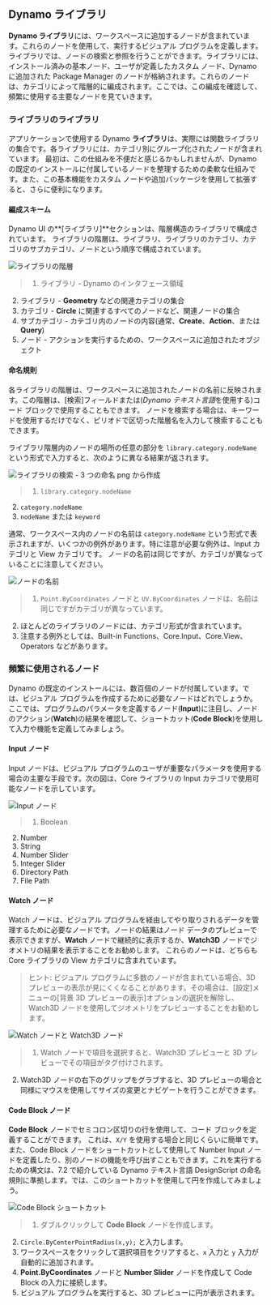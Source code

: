 

## Dynamo ライブラリ

**Dynamo ライブラリ**には、ワークスペースに追加するノードが含まれています。これらのノードを使用して、実行するビジュアル プログラムを定義します。 ライブラリでは、ノードの検索と参照を行うことができます。ライブラリには、インストール済みの基本ノード、ユーザが定義したカスタム ノード、Dynamo に追加された Package Manager のノードが格納されます。これらのノードは、カテゴリによって階層的に編成されます。ここでは、この編成を確認して、頻繁に使用する主要なノードを見ていきます。

### ライブラリのライブラリ

アプリケーションで使用する Dynamo **ライブラリ**は、実際には関数ライブラリの集合です。各ライブラリには、カテゴリ別にグループ化されたノードが含まれています。 最初は、この仕組みを不便だと感じるかもしれませんが、Dynamo の既定のインストールに付属しているノードを整理するための柔軟な仕組みです。また、この基本機能をカスタム ノードや追加パッケージを使用して拡張すると、さらに便利になります。

#### 編成スキーム

Dynamo UI の**[ライブラリ]**セクションは、階層構造のライブラリで構成されています。 ライブラリの階層は、ライブラリ、ライブラリのカテゴリ、カテゴリのサブカテゴリ、ノードという順序で構成されています。

![ライブラリの階層](images/3-3/00-LibraryBrowsing.png)

> 1. ライブラリ - Dynamo のインタフェース領域
2. ライブラリ - **Geometry** などの関連カテゴリの集合
3. カテゴリ - **Circle** に関連するすべてのノードなど、関連ノードの集合
4. サブカテゴリ - カテゴリ内のノードの内容(通常、**Create**、**Action**、または **Query**)
5. ノード - アクションを実行するための、ワークスペースに追加されたオブジェクト

#### 命名規則

各ライブラリの階層は、ワークスペースに追加されたノードの名前に反映されます。この階層は、[検索]フィールドまたは(*Dynamo テキスト言語*を使用する)コード ブロックで使用することもできます。 ノードを検索する場合は、キーワードを使用するだけでなく、ピリオドで区切った階層名を入力して検索することもできます。

ライブラリ階層内のノードの場所の任意の部分を ```library.category.nodeName``` という形式で入力すると、次のように異なる結果が返されます。

![ライブラリの検索 - 3 つの命名 png から作成](images/3-3/01-LibrarySearching.png)

> 1. ```library.category.nodeName```
2. ```category.nodeName```
3. ```nodeName``` または ```keyword```

通常、ワークスペース内のノードの名前は ```category.nodeName``` という形式で表示されますが、いくつかの例外があります。特に注意が必要な例外は、Input カテゴリと View カテゴリです。 ノードの名前は同じですが、カテゴリが異なっていることに注意してください。

![ノードの名前](images/3-3/02-NodeNames.png)

> 1. ```Point.ByCoordinates``` ノードと ```UV.ByCoordinates``` ノードは、名前は同じですがカテゴリが異なっています。
2. ほとんどのライブラリのノードには、カテゴリ形式が含まれています。
3. 注意する例外としては、Built-in Functions、Core.Input、Core.View、Operators などがあります。

### 頻繁に使用されるノード

Dynamo の既定のインストールには、数百個のノードが付属しています。では、ビジュアル プログラムを作成するために必要なノードはどれでしょうか。ここでは、プログラムのパラメータを定義するノード(**Input**)に注目し、ノードのアクション(**Watch**)の結果を確認して、ショートカット(**Code Block**)を使用して入力や機能を定義してみましょう。

#### Input ノード

Input ノードは、ビジュアル プログラムのユーザが重要なパラメータを使用する場合の主要な手段です。次の図は、Core ライブラリの Input カテゴリで使用可能なノードを示しています。

![Input ノード](images/3-3/03-InputNodes.png)

> 1. Boolean
2. Number
3. String
4. Number Slider
5. Integer Slider
6. Directory Path
7. File Path

#### Watch ノード

Watch ノードは、ビジュアル プログラムを経由してやり取りされるデータを管理するために必要なノードです。ノードの結果はノード データのプレビューで表示できますが、**Watch** ノードで継続的に表示するか、**Watch3D** ノードでジオメトリの結果を表示することをお勧めします。 これらのノードは、どちらも Core ライブラリの View カテゴリに含まれています。

> ヒント: ビジュアル プログラムに多数のノードが含まれている場合、3D プレビューの表示が見にくくなることがあります。その場合は、[設定]メニューの[背景 3D プレビューの表示]オプションの選択を解除し、Watch3D ノードを使用してジオメトリをプレビューすることをお勧めします。

![Watch ノードと Watch3D ノード](images/3-3/04-WatchNodes.png)

> 1. Watch ノードで項目を選択すると、Watch3D プレビューと 3D プレビューでその項目がタグ付けされます。
2. Watch3D ノードの右下のグリップをグラブすると、3D プレビューの場合と同様にマウスを使用してサイズの変更とナビゲートを行うことができます。

#### Code Block ノード

**Code Block** ノードでセミコロン区切りの行を使用して、コード ブロックを定義することができます。 これは、```X/Y``` を使用する場合と同じくらいに簡単です。 また、Code Block ノードをショートカットとして使用して Number Input ノードを定義したり、別のノードの機能を呼び出すこともできます。これを実行するための構文は、7.2 で紹介している Dynamo テキスト言語 DesignScript の命名規則に準拠します。では、このショートカットを使用して円を作成してみましょう。

![Code Block ショートカット](images/3-3/05-CodeBlock.png)

> 1. ダブルクリックして **Code Block** ノードを作成します。
2. ```Circle.ByCenterPointRadius(x,y);``` と入力します。
3. ワークスペースをクリックして選択項目をクリアすると、```x``` 入力と ```y``` 入力が自動的に追加されます。
4. **Point.ByCoordinates** ノードと **Number Slider** ノードを作成して Code Block の入力に接続します。
5. ビジュアル プログラムを実行すると、3D プレビューに円が表示されます。

